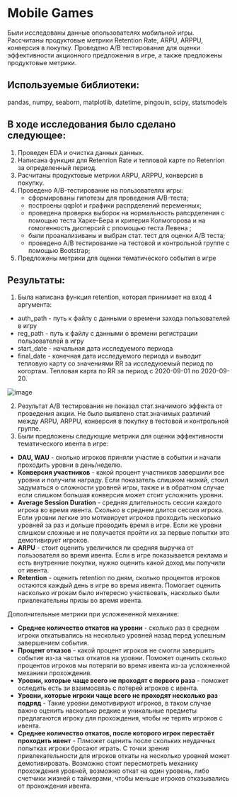 # Mobile Games
Были исследованы данные опользователях мобильной игры. Рассчитаны продуктовые метрики Retention Rate, ARPU, ARPPU, конверсия в покупку. Проведено A/B тестирование для оценки эффективности акционного предложения в игре, а также предложены продуктовые метрики.

## Используемые библиотеки:
pandas, numpy, seaborn, matplotlib, datetime, pingouin, scipy, statsmodels

## В ходе исследования было сделано следующее:
1. Проведен EDA и очистка данных данных.
2. Написана функция для Retenrion Rate и тепловой карте по Retenrion за определенный период.
3. Расчитаны продуктовые метрики ARPU, ARPPU, конверсия в покупку.
4. Проведено A/B-тестирование на пользователях игры:
   - сформированы гипотезы для проведения A/B-теста;
   - построены qqplot и графики распрделений переменных;
   - проведена проверка выборок на нормальность рапсрделения с помощью теста Харке-Бера и критерия Колмогорова и на гомогенность дисперсий с рпомощью теста Левена ;
   - были проанализиваны и выбран стат. тест для оценки A/B теста;
   - проведено A/B тестирование на тестовой и контрольной группе с помощью Bootstrap;
5. Предложены метрики для оценки тематического события в игре

## Результаты:

1. Была написана функция retention, которая принимает на вход 4 аргумента:
 - auth_path - путь к файлу с данными о времени захода пользователей в игру
 - reg_path - путь к файлу с данными о времени регистрации пользователей в игру
 - start_date - начальная дата исследуемого периода
 - final_date - конечная дата исследуемого периода
и выводит тепловую карту со значениями RR за исследуюемый период по когортам. Тепловая карта по RR за период с 2020-09-01 по 2020-09-20.

![image](https://github.com/azizabobojonova/mobile_games/assets/157654767/10a24df6-df2c-42a3-a851-7d230490d74e)

2. Результат A/B тестирования не показал стат.значимого эффекта от проведения акции. Не было выявлено стат.значимых различий между ARPU, ARPPU, конверсия в покупку в тестовой и контрольной группе.
3. Были предложены следующие метрики для оценки эффективности тематического ивента в игре:
- **DAU, WAU** - сколько игроков приняли участие в событии и начали проходить уровни в день/неделю.
- **Конверсия участников** - какой процент участников завершили все уровни и получили награду. Если показатель слишком низкий, стоил задуматься о сложности уровней игры, также и в обратном случае если слишком большая конверсия может стоит усложнить уровни.
- **Average Session Duration** - средняя длительность сессии каждого игрока во время ивента. Сколько в среднем длится сессия игрока. Если уровни легкие это мотивирует игроков проходить несколько уровней за раз и дольше проводить время в игре. Если же уровни слишком сложные и не получается пройти их за первые попытки это демотивирует игроков.
- **ARPU** - стоит оценить увеличился ли средняя выручка от пользователя во время ивента. Если в игре показывается реклама и есть внутренние покупки, нужно оценить какой доход мы получили от ивента.
- **Retention** - оценить retention по дням, сколько процентов игроков остаются каждый день в игре во время ивента. Помогает оценить насколько игрокам было интересно участвовать, насколько были привлекательны призы во время ивента.
  
Дополнительные метрики при усложененной механике:

- **Среднее количество откатов на уровни** - сколько раз в среднем игроки откатывались на несколько уровней назад перед успешным завершением события.
- **Процент отказов** - какой процент игроков не смогли завершить событие из-за частых откатов на уровни. Поможет оценить сколько процентов игроков мы потеряли во время ивента из-за усложненной механики прохождения.
- **Уровни, которые чаще всего не проходят с первого раза** - поможет оследить есть зи взаимосвязь с потерей игроков с ивента.
- **Уровни, которые игроки чаще всего не проходят несколько раз подряд** - Такие уровни демотивируют игроков, в таком случае важно оценить насколько редкие и уникальные предметы предлагаются игроку для прохождения, чтобы не терять игроков с ивента.
- **Среднее количество откатов, после которого игрок перестаёт проходить ивент** - Плможет оценить после скольких неудачных попытках игроки бросают играть. С точки зрения привлекательности для игроков откаты на несколько уровней может демотивировать. Возможно стоит пересмотреть механику прохождения уровней, возможно откат на один уровень, либо счетчики жизней с таймерами, чтобы меньше игроков отказывались от прохождения ивента.

